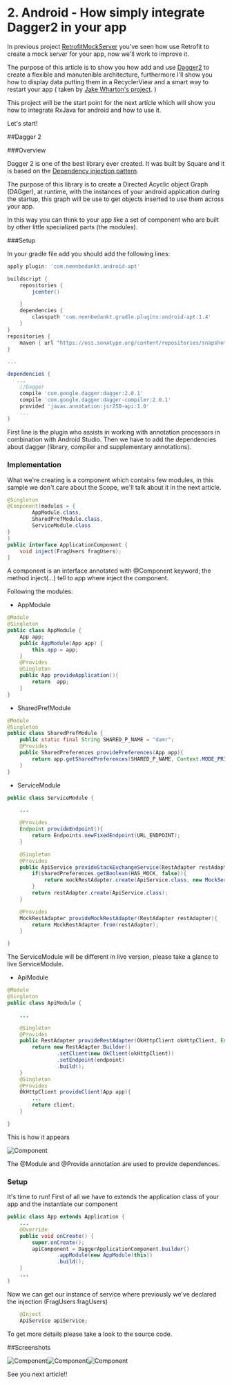 # 2. Android - How simply integrate Dagger2 in your app

In previous project [RetrofitMockServer](https://github.com/ciriti/RetrofitMockServer) you've seen how use Retrofit to create a mock server for your app, now we'll work to improve it. 

The purpose of this article is to show you how add and use [Dagger2](http://google.github.io/dagger/) to create a flexible and manutenible architecture, 
furthermore I'll show you how to display data putting them in a RecyclerView and a smart way to restart your app ( taken by [Jake Wharton's project](https://github.com/JakeWharton). )

This project will be the start point for the next article which will show you how to integrate RxJava for android and how to use it. 

Let's start!

##Dagger 2

###Overview

Dagger 2 is one of the best library ever created. It was built by Square and it is based on the [Dependency injection pattern](https://en.wikipedia.org/wiki/Dependency_injection).

The purpose of this library is to create a Directed Acyclic object Graph (DAGger), at runtime, with the instances of your android application during the startup, this graph will be use to get objects inserted to use them across your app.

In this way you can think to your app like a set of component who are built by other little specialized parts (the modules).

###Setup

In your gradle file add you should add the following lines:
```gradle
apply plugin: 'com.neenbedankt.android-apt'

buildscript {
    repositories {
        jcenter()

    }
    dependencies {
        classpath 'com.neenbedankt.gradle.plugins:android-apt:1.4'
    }
}
repositories {
    maven { url "https://oss.sonatype.org/content/repositories/snapshots" }
}

...

dependencies {
   ...
    //Dagger
    compile 'com.google.dagger:dagger:2.0.1'
    compile 'com.google.dagger:dagger-compiler:2.0.1'
    provided 'javax.annotation:jsr250-api:1.0'
    ...
}

```
First line is the plugin who assists in working with annotation processors in combination with Android Studio.
Then we have to add the dependencies about dagger (library, compiler and supplementary annotations).

### Implementation

What we're creating is a component which contains few modules, in this sample we don't care about the Scope, we'll talk about it in the next article.

```java
@Singleton
@Component(modules = {
        AppModule.class,
        SharedPrefModule.class,
        ServiceModule.class
}
)
public interface ApplicationComponent {
    void inject(FragUsers fragUsers);
}

```
A component is an interface annotated with @Component keyword; the method inject(...) tell to app where inject the component.

Following the modules:

* AppModule
```java
@Module
@Singleton
public class AppModule {
    App app;
    public AppModule(App app) {
        this.app = app;
    }
    @Provides
    @Singleton
    public App provideApplication(){
        return  app;
    }
}
```
* SharedPrefModule
```java
@Module
@Singleton
public class SharedPrefModule {
    public static final String SHARED_P_NAME = "damr";
    @Provides
    public SharedPreferences providePreferences(App app){
        return app.getSharedPreferences(SHARED_P_NAME, Context.MODE_PRIVATE);
    }
}
```
* ServiceModule
```java
public class ServiceModule {

    ...

    @Provides
    Endpoint provideEndpoint(){
        return Endpoints.newFixedEndpoint(URL_ENDPOINT);
    }

    @Singleton
    @Provides
    public ApiService provideStackExchangeService(RestAdapter restAdapter, SharedPreferences sharedPreferences, MockRestAdapter mockRestAdapter){
        if(sharedPreferences.getBoolean(HAS_MOCK, false)){
            return mockRestAdapter.create(ApiService.class, new MockService());
        }
        return restAdapter.create(ApiService.class);
    }

    @Provides
    MockRestAdapter provideMockRestAdapter(RestAdapter restAdapter){
        return MockRestAdapter.from(restAdapter);
    }

}
```
The ServiceModule will be different in live version, please take a glance to live ServiceModule.

* ApiModule
```java
@Module
@Singleton
public class ApiModule {

    ...

    @Singleton
    @Provides
    public RestAdapter provideRestAdapter(OkHttpClient okHttpClient, Endpoint endpoint){
        return new RestAdapter.Builder()
                .setClient(new OkClient(okHttpClient))
                .setEndpoint(endpoint)
                .build();
    }
    @Singleton
    @Provides
    OkHttpClient provideClient(App app){
        ...
        return client;
    }

}
```

This is how it appears

![Component](art/component.png)

The @Module and @Provide annotation are used to provide dependences.

### Setup

It's time to run! First of all we have to extends the application class of your app and the instantiate our component

```java
public class App extends Application {
    ...
    @Override
    public void onCreate() {
        super.onCreate();
        apiComponent = DaggerApplicationComponent.builder()
                .appModule(new AppModule(this))
                .build();
    }
    ...
}
```

Now we can get our instance of service where previously we've declared the injection (FragUsers fragUsers)

```java
    @Inject
    ApiService apiService;
```

To get more details please take a look to the source code. 

##Screenshots

![Component](art/debug_mock.png)![Component](art/debug.png)![Component](art/live.png)

See you next article!!
